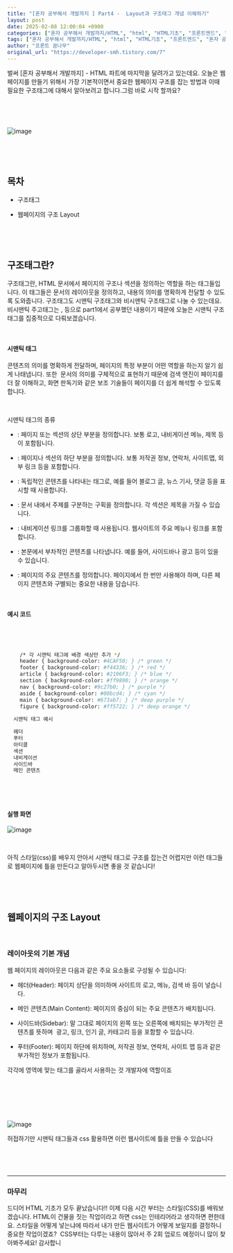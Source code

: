 ```yaml
---
title: "[혼자 공부해서 개발까지 ] Part4 -  Layout과 구조태그 개념 이해하기"
layout: post
date: 2025-02-08 12:00:04 +0900
categories: ["혼자 공부해서 개발까지/HTML", "html", "HTML기초", "프론트엔드", "혼자 공부해서 개발까지"]
tags: ["혼자 공부해서 개발까지/HTML", "html", "HTML기초", "프론트엔드", "혼자 공부해서 개발까지"]
author: "프론트 꿈나무"
original_url: "https://developer-smh.tistory.com/7"
---
```


벌써 [혼자 공부해서 개발까지] - HTML 파트에 마지막을 달려가고 있는데요. 오늘은 웹페이지를 만들기 위해서 가장 기본적이면서 중요한 웹페이지 구조를 잡는 방법과 이때 필요한 구조태그에 대해서 알아보려고 합니다.그럼 바로 시작 할까요?

 

 

![image](/assets/img/2025-02-08/img.png)

 

 

## 목차

- 구조태그

- 웹페이지의 구조 Layout

 

 

## 구조태그란?

구조태그란, HTML 문서에서 페이지의 구조나 섹션을 정의하는 역할을 하는 태그들입니다. 이 태그들은 문서의 레이아웃을 정의하고, 내용의 의미를 명확하게 전달할 수 있도록 도와줍니다. 구조태그도 시맨틱 구조태그와 비시맨틱 구조태그로 나눌 수 있는데요. 비시맨틱 주고태그는 , 등으로 part1에서 공부했던 내용이기 때문에 오늘은 시맨틱 구조태그를 집중적으로 다뤄보겠습니다.

 

#### 시맨틱 태그

콘텐츠의 의미를 명확하게 전달하며, 페이지의 특정 부분이 어떤 역할을 하는지 알기 쉽게 나태냅니다. 또한  문서의 의미를 구체적으로 표현하기 때문에 검색 엔진이 페이지를 더 잘 이해하고, 화면 판독기와 같은 보조 기술들이 페이지를 더 쉽게 해석할 수 있도록 합니다.

 

시맨틱 태그의 종류

- : 페이지 또는 섹션의 상단 부분을 정의합니다. 보통 로고, 내비게이션 메뉴, 제목 등이 포함됩니다.

- : 페이지나 섹션의 하단 부분을 정의합니다. 보통 저작권 정보, 연락처, 사이트맵, 외부 링크 등을 포함합니다.  
  

- : 독립적인 콘텐츠를 나타내는 태그로, 예를 들어 블로그 글, 뉴스 기사, 댓글 등을 표시할 때 사용합니다.  
  

- : 문서 내에서 주제를 구분하는 구획을 정의합니다. 각 섹션은 제목을 가질 수 있습니다.  
  

- : 내비게이션 링크를 그룹화할 때 사용됩니다. 웹사이트의 주요 메뉴나 링크를 포함합니다.  
  

- : 본문에서 부차적인 콘텐츠를 나타냅니다. 예를 들어, 사이드바나 광고 등이 있을 수 있습니다.  
  

- : 페이지의 주요 콘텐츠를 정의합니다. 페이지에서 한 번만 사용해야 하며, 다른 페이지 콘텐츠와 구별되는 중요한 내용을 담습니다.

 

#### 예시 코드

```bash

  
  
  
    /* 각 시맨틱 태그에 배경 색상만 추가 */
    header { background-color: #4CAF50; } /* green */
    footer { background-color: #f44336; } /* red */
    article { background-color: #2196F3; } /* blue */
    section { background-color: #ff9800; } /* orange */
    nav { background-color: #9c27b0; } /* purple */
    aside { background-color: #00bcd4; } /* cyan */
    main { background-color: #673ab7; } /* deep purple */
    figure { background-color: #ff5722; } /* deep orange */
  
  시맨틱 태그 예시

  헤더
  푸터
  아티클
  섹션
  내비게이션
  사이드바
  메인 콘텐츠

```
 

 

#### 실행 화면

![image](/assets/img/2025-02-08/img.png)

 

아직 스타일(css)를 배우지 안아서 시맨틱 태그로 구조를 잡는건 어렵지만 이런 태그들로 웹페이지에 틀을 만든다고 알아두시면 좋을 것 같습니다! 

 

 

## 웹페이지의 구조 Layout

 

### 레이아웃의 기본 개념

웹 페이지의 레이아웃은 다음과 같은 주요 요소들로 구성될 수 있습니다:

- 헤더(Header): 페이지 상단을 의미하며 사이트의 로고, 메뉴, 검색 바 등이 넣습니다.

- 메인 콘텐츠(Main Content): 페이지의 중심이 되는 주요 콘텐츠가 배치됩니다. 

- 사이드바(Sidebar): 말 그대로 페이지의 왼쪽 또는 오른쪽에 배치되는 부가적인 콘텐츠를 뜻하며  광고, 링크, 인기 글, 카테고리 등을 포함할 수 있습니다.

- 푸터(Footer): 페이지 하단에 위치하며, 저작권 정보, 연락처, 사이트 맵 등과 같은 부가적인 정보가 포함됩니다.

각각에 영역에 맞는 태그를 골라서 사용하는 것 개발자에 역할이죠 

 

 

 

![image](/assets/img/2025-02-08/img.png)

허접하기만 시맨틱 태그들과 css 활용하면 이런 웹사이트에 틀을 만들 수 있습니다

 

 

---

### 마무리

드디어 HTML 기초가 모두 끝났습니다!! 이제 다음 시간 부터는 스타일(CSS)를 배워보겠습니다. HTML이 건물을 짓는 작업이라고 하면 css는 인테리어라고 생각하면 편한데요. 스타일을 어떻게 넣는냐에 따라서 내가 만든 웹사이트가 어떻게 보일지를 결정하니 중요한 작업이겠죠?  CSS부터는 다루는 내용이 많아서 주 2회 업로드 예정이니 많이 찾아봐주세요! 감사합니
